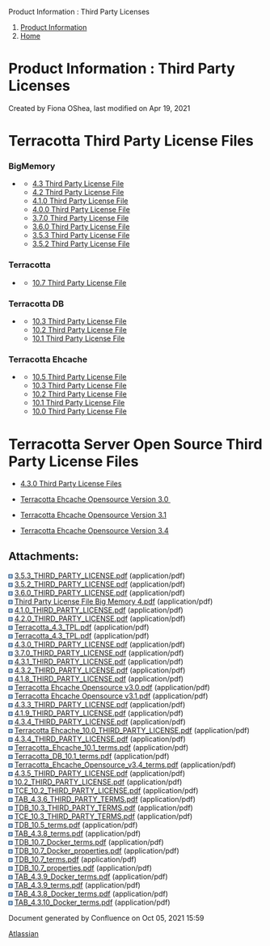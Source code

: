 Product Information : Third Party Licenses  

1.  [Product Information](index.html)
2.  [Home](Home.html)

Product Information : Third Party Licenses
==========================================

Created by Fiona OShea, last modified on Apr 19, 2021

Terracotta Third Party License Files
====================================

### BigMemory

*   *   [4.3 Third Party License File](attachments/29557169/53772292.pdf)
    *   [4.2 Third Party License File](attachments/29557169/43089926.pdf)
    *   [4.1.0 Third Party License File](attachments/29557169/44990465.pdf)
    *   [4.0.0 Third Party License File](attachments/29557169/37225366.pdf)
    *   [3.7.0 Third Party License File](attachments/29557169/43876360.pdf)
    *   [3.6.0 Third Party License File](attachments/29557169/29655099.pdf)
    *   [3.5.3 Third Party License File](attachments/29557169/29655097.pdf)
    *   [3.5.2 Third Party License File](attachments/29557169/29655098.pdf)

### Terracotta

*   *   [10.7 Third Party License File](attachments/29557169/74350595.pdf)

### Terracotta DB

*   *   [10.3 Third Party License File](attachments/29557169/46432257.pdf)
    *   [10.2 Third Party License File](attachments/29557169/46006280.pdf)
    *   [10.1 Third Party License File](attachments/29557169/46006276.pdf)

### Terracotta Ehcache

*   *   [10.5 Third Party License File](attachments/29557169/53772291.pdf)
    *   [10.3 Third Party License File](attachments/29557169/46432258.pdf)
    *   [10.2 Third Party License File](attachments/29557169/46006281.pdf)
    *   [10.1 Third Party License File](attachments/29557169/46006275.pdf)
    *   [10.0 Third Party License File](attachments/29557169/45285380.pdf)

Terracotta Server Open Source Third Party License Files
=======================================================

*   [4.3.0 Third Party License Files](attachments/29557169/43876353.pdf)
*   [Terracotta Ehcache Opensource Version 3.0 ](attachments/29557169/44630019.pdf)
    
*   [Terracotta Ehcache Opensource Version 3.1](attachments/29557169/44630020.pdf)
    
*   [Terracotta Ehcache Opensource Version 3.4](attachments/29557169/46006278.pdf)

  

  

Attachments:
------------

![](images/icons/bullet_blue.gif) [3.5.3\_THIRD\_PARTY\_LICENSE.pdf](attachments/29557169/29655097.pdf) (application/pdf)  
![](images/icons/bullet_blue.gif) [3.5.2\_THIRD\_PARTY\_LICENSE.pdf](attachments/29557169/29655098.pdf) (application/pdf)  
![](images/icons/bullet_blue.gif) [3.6.0\_THIRD\_PARTY\_LICENSE.pdf](attachments/29557169/29655099.pdf) (application/pdf)  
![](images/icons/bullet_blue.gif) [Third Party License File Big Memory 4.pdf](attachments/29557169/37225366.pdf) (application/pdf)  
![](images/icons/bullet_blue.gif) [4.1.0\_THIRD\_PARTY\_LICENSE.pdf](attachments/29557169/43089925.pdf) (application/pdf)  
![](images/icons/bullet_blue.gif) [4.2.0\_THIRD\_PARTY\_LICENSE.pdf](attachments/29557169/43089926.pdf) (application/pdf)  
![](images/icons/bullet_blue.gif) [Terracotta\_4.3\_TPL.pdf](attachments/29557169/43876354.pdf) (application/pdf)  
![](images/icons/bullet_blue.gif) [Terracotta\_4.3\_TPL.pdf](attachments/29557169/43876353.pdf) (application/pdf)  
![](images/icons/bullet_blue.gif) [4.3.0\_THIRD\_PARTY\_LICENSE.pdf](attachments/29557169/43876357.pdf) (application/pdf)  
![](images/icons/bullet_blue.gif) [3.7.0\_THIRD\_PARTY\_LICENSE.pdf](attachments/29557169/43876360.pdf) (application/pdf)  
![](images/icons/bullet_blue.gif) [4.3.1\_THIRD\_PARTY\_LICENSE.pdf](attachments/29557169/43876364.pdf) (application/pdf)  
![](images/icons/bullet_blue.gif) [4.3.2\_THIRD\_PARTY\_LICENSE.pdf](attachments/29557169/44630017.pdf) (application/pdf)  
![](images/icons/bullet_blue.gif) [4.1.8\_THIRD\_PARTY\_LICENSE.pdf](attachments/29557169/44630018.pdf) (application/pdf)  
![](images/icons/bullet_blue.gif) [Terracotta Ehcache Opensource v3.0.pdf](attachments/29557169/44630019.pdf) (application/pdf)  
![](images/icons/bullet_blue.gif) [Terracotta Ehcache Opensource v3.1.pdf](attachments/29557169/44630020.pdf) (application/pdf)  
![](images/icons/bullet_blue.gif) [4.3.3\_THIRD\_PARTY\_LICENSE.pdf](attachments/29557169/44630022.pdf) (application/pdf)  
![](images/icons/bullet_blue.gif) [4.1.9\_THIRD\_PARTY\_LICENSE.pdf](attachments/29557169/44990465.pdf) (application/pdf)  
![](images/icons/bullet_blue.gif) [4.3.4\_THIRD\_PARTY\_LICENSE.pdf](attachments/29557169/46006274.pdf) (application/pdf)  
![](images/icons/bullet_blue.gif) [Terracotta Ehcache\_10.0\_THIRD\_PARTY\_LICENSE.pdf](attachments/29557169/45285380.pdf) (application/pdf)  
![](images/icons/bullet_blue.gif) [4.3.4\_THIRD\_PARTY\_LICENSE.pdf](attachments/29557169/45285379.pdf) (application/pdf)  
![](images/icons/bullet_blue.gif) [Terracotta\_Ehcache\_10.1\_terms.pdf](attachments/29557169/46006275.pdf) (application/pdf)  
![](images/icons/bullet_blue.gif) [Terracotta\_DB\_10.1\_terms.pdf](attachments/29557169/46006276.pdf) (application/pdf)  
![](images/icons/bullet_blue.gif) [Terracotta\_Ehcache\_Opensource\_v3.4\_terms.pdf](attachments/29557169/46006278.pdf) (application/pdf)  
![](images/icons/bullet_blue.gif) [4.3.5\_THIRD\_PARTY\_LICENSE.pdf](attachments/29557169/46006279.pdf) (application/pdf)  
![](images/icons/bullet_blue.gif) [10.2\_THIRD\_PARTY\_LICENSE.pdf](attachments/29557169/46006280.pdf) (application/pdf)  
![](images/icons/bullet_blue.gif) [TCE\_10.2\_THIRD\_PARTY\_LICENSE.pdf](attachments/29557169/46006281.pdf) (application/pdf)  
![](images/icons/bullet_blue.gif) [TAB\_4.3.6\_THIRD\_PARTY\_TERMS.pdf](attachments/29557169/46006285.pdf) (application/pdf)  
![](images/icons/bullet_blue.gif) [TDB\_10.3\_THIRD\_PARTY\_TERMS.pdf](attachments/29557169/46432257.pdf) (application/pdf)  
![](images/icons/bullet_blue.gif) [TCE\_10.3\_THIRD\_PARTY\_TERMS.pdf](attachments/29557169/46432258.pdf) (application/pdf)  
![](images/icons/bullet_blue.gif) [TDB\_10.5\_terms.pdf](attachments/29557169/53772291.pdf) (application/pdf)  
![](images/icons/bullet_blue.gif) [TAB\_4.3.8\_terms.pdf](attachments/29557169/53772292.pdf) (application/pdf)  
![](images/icons/bullet_blue.gif) [TDB\_10.7\_Docker\_terms.pdf](attachments/29557169/74350593.pdf) (application/pdf)  
![](images/icons/bullet_blue.gif) [TDB\_10.7\_Docker\_properties.pdf](attachments/29557169/74350594.pdf) (application/pdf)  
![](images/icons/bullet_blue.gif) [TDB\_10.7\_terms.pdf](attachments/29557169/74350595.pdf) (application/pdf)  
![](images/icons/bullet_blue.gif) [TDB\_10.7\_properties.pdf](attachments/29557169/74350596.pdf) (application/pdf)  
![](images/icons/bullet_blue.gif) [TAB\_4.3.9\_Docker\_terms.pdf](attachments/29557169/74350617.pdf) (application/pdf)  
![](images/icons/bullet_blue.gif) [TAB\_4.3.9\_terms.pdf](attachments/29557169/74350618.pdf) (application/pdf)  
![](images/icons/bullet_blue.gif) [TAB\_4.3.8\_Docker\_terms.pdf](attachments/29557169/74350619.pdf) (application/pdf)  
![](images/icons/bullet_blue.gif) [TAB\_4.3.10\_Docker\_terms.pdf](attachments/29557169/74350620.pdf) (application/pdf)  

Document generated by Confluence on Oct 05, 2021 15:59

[Atlassian](http://www.atlassian.com/)